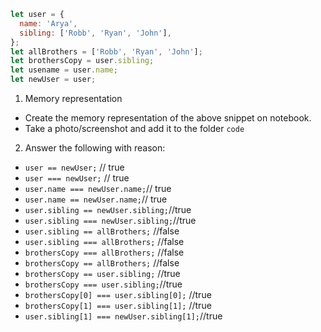 ```js
let user = {
  name: 'Arya',
  sibling: ['Robb', 'Ryan', 'John'],
};
let allBrothers = ['Robb', 'Ryan', 'John'];
let brothersCopy = user.sibling;
let usename = user.name;
let newUser = user;
```

1. Memory representation

- Create the memory representation of the above snippet on notebook.
- Take a photo/screenshot and add it to the folder `code`

<!-- To add this image here use ![name](./hello.jpg) -->

2. Answer the following with reason:

- `user == newUser;` //  true
- `user === newUser;` // true
- `user.name === newUser.name;`// true
- `user.name == newUser.name;`// true
- `user.sibling == newUser.sibling;`//true
- `user.sibling === newUser.sibling;`//true
- `user.sibling == allBrothers;` //false
- `user.sibling === allBrothers;` //false
- `brothersCopy === allBrothers;` //false
- `brothersCopy == allBrothers;` //false
- `brothersCopy == user.sibling;` //true
- `brothersCopy === user.sibling;`//true
- `brothersCopy[0] === user.sibling[0];` //true
- `brothersCopy[1] === user.sibling[1];` //true
- `user.sibling[1] === newUser.sibling[1];`//true
